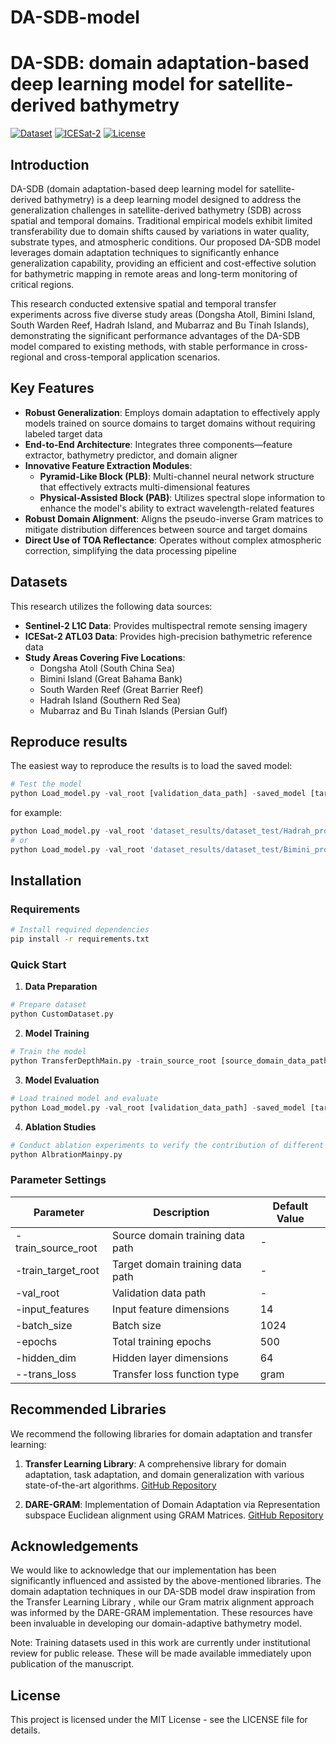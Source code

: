 # DA-SDB-model
# DA-SDB: domain adaptation-based deep learning model for satellite-derived bathymetry

[![Dataset](https://img.shields.io/badge/Dataset-Sentinel--2-green)](https://sentinel.esa.int/web/sentinel/missions/sentinel-2)
[![ICESat-2](https://img.shields.io/badge/ICESat--2-NASA-red)](https://icesat-2.gsfc.nasa.gov/)
[![License](https://img.shields.io/badge/License-MIT-yellow.svg)](https://opensource.org/licenses/MIT)

## Introduction

DA-SDB (domain adaptation-based deep learning model for satellite-derived bathymetry) is a deep learning model designed to address the generalization challenges in satellite-derived bathymetry (SDB) across spatial and temporal domains. Traditional empirical models exhibit limited transferability due to domain shifts caused by variations in water quality, substrate types, and atmospheric conditions. Our proposed DA-SDB model leverages domain adaptation techniques to significantly enhance generalization capability, providing an efficient and cost-effective solution for bathymetric mapping in remote areas and long-term monitoring of critical regions.

This research conducted extensive spatial and temporal transfer experiments across five diverse study areas (Dongsha Atoll, Bimini Island, South Warden Reef, Hadrah Island, and Mubarraz and Bu Tinah Islands), demonstrating the significant performance advantages of the DA-SDB model compared to existing methods, with stable performance in cross-regional and cross-temporal application scenarios.

## Key Features

- **Robust Generalization**: Employs domain adaptation to effectively apply models trained on source domains to target domains without requiring labeled target data
- **End-to-End Architecture**: Integrates three components—feature extractor, bathymetry predictor, and domain aligner
- **Innovative Feature Extraction Modules**:
  - **Pyramid-Like Block (PLB)**: Multi-channel neural network structure that effectively extracts multi-dimensional features
  - **Physical-Assisted Block (PAB)**: Utilizes spectral slope information to enhance the model's ability to extract wavelength-related features
- **Robust Domain Alignment**: Aligns the pseudo-inverse Gram matrices to mitigate distribution differences between source and target domains
- **Direct Use of TOA Reflectance**: Operates without complex atmospheric correction, simplifying the data processing pipeline

## Datasets

This research utilizes the following data sources:

- **Sentinel-2 L1C Data**: Provides multispectral remote sensing imagery
- **ICESat-2 ATL03 Data**: Provides high-precision bathymetric reference data
- **Study Areas Covering Five Locations**:
  - Dongsha Atoll (South China Sea)
  - Bimini Island (Great Bahama Bank)
  - South Warden Reef (Great Barrier Reef)
  - Hadrah Island (Southern Red Sea)
  - Mubarraz and Bu Tinah Islands (Persian Gulf)

## Reproduce results
The easiest way to reproduce the results is to load the saved model:
```python
# Test the model
python Load_model.py -val_root [validation_data_path] -saved_model [target_domain_data_path] 
```
for example:
```python
python Load_model.py -val_root 'dataset_results/dataset_test/Hadrah_processed_20240222_test.csv' -saved_model 'saved_best_model/paper_model/Zone_SW22_HI24_Ours.pth'
# or
python Load_model.py -val_root 'dataset_results/dataset_test/Bimini_processed_20230301_test.csv' -saved_model 'saved_best_model/paper_model/Time_BI23_BI20_Ours.pth'
```
## Installation

### Requirements

```bash
# Install required dependencies
pip install -r requirements.txt
```

### Quick Start

1. **Data Preparation**

```python
# Prepare dataset
python CustomDataset.py
```

2. **Model Training**

```python
# Train the model
python TransferDepthMain.py -train_source_root [source_domain_data_path] -train_target_root [target_domain_data_path] -val_root [validation_data_path]
```

3. **Model Evaluation**

```python
# Load trained model and evaluate
python Load_model.py -val_root [validation_data_path] -saved_model [target_domain_data_path] 
```

4. **Ablation Studies**

```python
# Conduct ablation experiments to verify the contribution of different modules
python AlbrationMainpy.py
```

### Parameter Settings

| Parameter | Description | Default Value |
|-----------|-------------|---------------|
| -train_source_root | Source domain training data path | - |
| -train_target_root | Target domain training data path | - |
| -val_root | Validation data path | - |
| -input_features | Input feature dimensions | 14 |
| -batch_size | Batch size | 1024 |
| -epochs | Total training epochs | 500 |
| -hidden_dim | Hidden layer dimensions | 64 |
| --trans_loss | Transfer loss function type | gram |


## Recommended Libraries

We recommend the following libraries for domain adaptation and transfer learning:

1. **Transfer Learning Library**: A comprehensive library for domain adaptation, task adaptation, and domain generalization with various state-of-the-art algorithms. [GitHub Repository](https://github.com/thuml/Transfer-Learning-Library)

2. **DARE-GRAM**: Implementation of Domain Adaptation via Representation subspace Euclidean alignment using GRAM Matrices. [GitHub Repository](https://github.com/ismailnejjar/DARE-GRAM) 

## Acknowledgements

We would like to acknowledge that our implementation has been significantly influenced and assisted by the above-mentioned libraries. The domain adaptation techniques in our DA-SDB model draw inspiration from the Transfer Learning Library , while our Gram matrix alignment approach was informed by the DARE-GRAM implementation. These resources have been invaluable in developing our domain-adaptive bathymetry model. 

Note: Training datasets used in this work are currently under institutional review for public release. These will be made available immediately upon publication of the manuscript.

## License

This project is licensed under the MIT License - see the LICENSE file for details.
